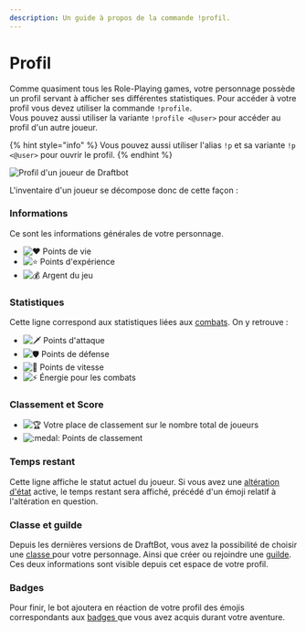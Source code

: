 ```yaml
---
description: Un guide à propos de la commande !profil.
---
```


# Profil

Comme quasiment tous les Role-Playing games, votre personnage possède un profil servant à afficher ses différentes statistiques. Pour accéder à votre profil vous devez utiliser la commande `!profile`.  
Vous pouvez aussi utiliser la variante `!profile <@user>` pour accéder au profil d'un autre joueur.

{% hint style="info" %}
Vous pouvez aussi utiliser l'alias `!p` et sa variante `!p <@user>` pour ouvrir le profil.
{% endhint %}

![Profil d&apos;un joueur de Draftbot](../.gitbook/assets/profil-draftbot-energie.png)

L'inventaire d'un joueur se décompose donc de cette façon :

### Informations

Ce sont les informations générales de votre personnage.

* ![:heart:](https://discord.com/assets/0483f2b648dcc986d01385062052ae1c.svg) Points de vie
* ![:star:](https://discord.com/assets/141d49436743034a59dec6bd5618675d.svg) Points d'expérience
* ![:moneybag:](https://discord.com/assets/6c42ea9f3e233d9110e04dcd87db55da.svg) Argent du jeu

### Statistiques

Cette ligne correspond aux statistiques liées aux [combats](combats.md). On y retrouve :

* ![:dagger:](https://discord.com/assets/47f10f1fb3beec3810f0f37cf4cccd95.svg) Points d'attaque
* ![:shield:](https://discord.com/assets/ad2e4d6e7b90ca6005a5038e22b099cc.svg) Points de défense 
* ![:rocket:](https://discord.com/assets/748ff0e7b2f1f22adecad8463de25945.svg) Points de vitesse
* ![:zap:](https://discord.com/assets/bcca43b1c7aa91d47f62962ce2422ae1.svg) Énergie pour les combats

### Classement et Score 

* ![:trophy:](https://discord.com/assets/0a00e865c445d42dfb9f64bedfab8cf8.svg) Votre place de classement sur le nombre total de joueurs
* ![:medal:](https://discord.com/assets/c9b563417a1ff01700edc358b5fc309f.svg) Points de classement

### Temps restant 

Cette ligne affiche le statut actuel du joueur. Si vous avez une [altération d'état](alterations-detat.md) active, le temps restant sera affiché, précédé d'un émoji relatif à l'altération en question.

### Classe et guilde

Depuis les dernières versions de DraftBot, vous avez la possibilité de choisir une [classe ](classes.md)pour votre personnage. Ainsi que créer ou rejoindre une [guilde](guildes.md). Ces deux informations sont visible depuis cet espace de votre profil.

### Badges

Pour finir, le bot ajoutera en réaction de votre profil des émojis correspondants aux [badges ](../notions-avancees/badges.md)que vous avez acquis durant votre aventure.

